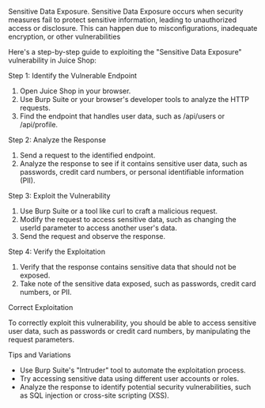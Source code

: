 Sensitive Data Exposure.
Sensitive Data Exposure occurs when security measures fail to protect sensitive information, leading to unauthorized access or disclosure. This can happen due to misconfigurations, inadequate encryption, or other vulnerabilities



Here's a step-by-step guide to exploiting the "Sensitive Data Exposure" vulnerability in Juice Shop:

Step 1: Identify the Vulnerable Endpoint

1. Open Juice Shop in your browser.
2. Use Burp Suite or your browser's developer tools to analyze the HTTP requests.
3. Find the endpoint that handles user data, such as /api/users or /api/profile.

Step 2: Analyze the Response

1. Send a request to the identified endpoint.
2. Analyze the response to see if it contains sensitive user data, such as passwords, credit card numbers, or personal identifiable information (PII).

Step 3: Exploit the Vulnerability

1. Use Burp Suite or a tool like curl to craft a malicious request.
2. Modify the request to access sensitive data, such as changing the userId parameter to access another user's data.
3. Send the request and observe the response.

Step 4: Verify the Exploitation

1. Verify that the response contains sensitive data that should not be exposed.
2. Take note of the sensitive data exposed, such as passwords, credit card numbers, or PII.

Correct Exploitation

To correctly exploit this vulnerability, you should be able to access sensitive user data, such as passwords or credit card numbers, by manipulating the request parameters.

Tips and Variations

- Use Burp Suite's "Intruder" tool to automate the exploitation process.
- Try accessing sensitive data using different user accounts or roles.
- Analyze the response to identify potential security vulnerabilities, such as SQL injection or cross-site scripting (XSS).
